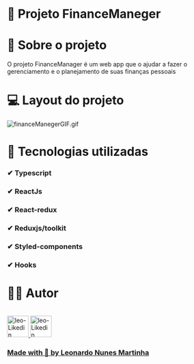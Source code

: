 # 💸 Projeto FinanceManeger

# 📃 Sobre o projeto
O projeto FinanceManager é um web app que o ajudar a fazer o gerenciamento e o planejamento de suas finanças pessoais

# 💻 Layout do projeto
![financeManegerGIF.gif](https://github.com/LeoNzZ7/FinancesManeger/blob/master/public/financeManegerGIF.gif)

# 🚀 Tecnologias utilizadas
### ✔ Typescript
### ✔ ReactJs
### ✔ React-redux
### ✔ Reduxjs/toolkit
### ✔ Styled-components
### ✔ Hooks

# 👨‍💻 Autor
<div style='display' display='inline-block'><br> 
  <a href="https://github.com/LeoNzZ7/">
  <img  aling-item="center" width="50px" height="50px" alt="leo-Likedin" src="https://cdn.jsdelivr.net/gh/devicons/devicon/icons/github/github-original.svg"/>
  <a href="https://www.linkedin.com/in/leonardo-nunes-martinha-68052522b/">
  <img  aling-item="center" width="50px" height="50px" alt="leo-Likedin" src="https://cdn.jsdelivr.net/gh/devicons/devicon/icons/linkedin/linkedin-original.svg"/>
</div>
    
### Made with 💜 by Leonardo Nunes Martinha
